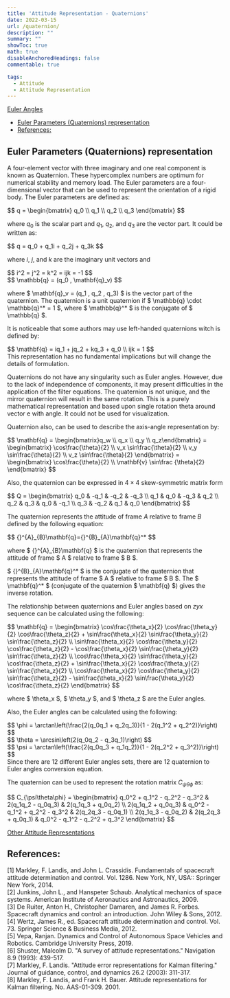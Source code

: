 ```yaml
---
title: 'Attitude Representation - Quaternions'
date: 2022-03-15
url: /quaternion/
description: "" 
summary: "" 
showToc: true
math: true
disableAnchoredHeadings: false
commentable: true

tags:
  - Attitude
  - Attitude Representation
---
```


[Euler Angles](/euler-angles/)

- [Euler Parameters (Quaternions) representation](#euler-parameters-quaternions-representation)
- [References:](#references)



Euler Parameters (Quaternions) representation
------

A four-element vector with three imaginary and one real component is known as Quaternion. These hypercomplex numbers are optimum for numerical stability and memory load. The Euler parameters are a four-dimensional vector that can be used to represent the orientation of a rigid body. The Euler parameters are defined as:
<div>
$$ q = \begin{bmatrix} q_0 \\ q_1 \\ q_2 \\ q_3 \end{bmatrix} $$
</div>

where $q_0$ is the scalar part and $q_1$, $q_2$, and $q_3$ are the vector part. It could be written as:
<div>
$$ q = q_0 + q_1i + q_2j + q_3k $$
</div>

where $i$, $j$, and $k$ are the imaginary unit vectors and
<div>
$$ i^2 = j^2 = k^2 = ijk = -1 $$
</div>

<div>
$$ \mathbb{q} = (q_0 , \mathbf{q}_v) $$
</div>

where $ \mathbf{q}_v = (q_1 , q_2 , q_3) $ is the vector part of the quaternion. The quaternion is a unit quaternion if $ \mathbb{q} \cdot \mathbb{q}^* = 1 $, where $ \mathbb{q}^* $ is the conjugate of $ \mathbb{q} $.

It is noticeable that some authors may use left-handed quaternions witch is defined by:
<div>
$$ \mathbf{q} = iq_1 + jq_2 + kq_3 + q_0 \\ ijk = 1 $$
</div>
This representation has no fundamental implications but will change the details of formulation.

Quaternions do not have any singularity such as Euler angles. However, due to the lack of independence of components, it may present difficulties in the application of the filter equations. The quaternion is not unique, and the mirror quaternion will result in the same rotation. This is a purely mathematical representation and based upon single rotation theta around vector e with angle. It could not be used for visualization.

Quaternion also, can be used to describe the axis-angle representation by:

<div>
$$ \mathbf{q} = \begin{bmatrix}q_w \\ q_x \\ q_y \\ q_z\end{bmatrix} = \begin{bmatrix} \cos\frac{\theta}{2} \\ v_x \sin\frac{\theta}{2} \\ v_y \sin\frac{\theta}{2} \\ v_z \sin\frac{\theta}{2} \end{bmatrix} = \begin{bmatrix} \cos\frac{\theta}{2} \\ \mathbf{v} \sin\frac {\theta}{2} \end{bmatrix} $$
</div>

Also, the quaternion can be expressed in $4 \times 4$ skew-symmetric matrix form

<div>
$$ Q = \begin{bmatrix} q_0 & -q_1 & -q_2 & -q_3 \\ q_1 & q_0 & -q_3 & q_2 \\ q_2 & q_3 & q_0 & -q_1 \\ q_3 & -q_2 & q_1 & q_0 \end{bmatrix} $$
</div>

The quaternion represents the attitude of frame $A$ relative to frame $B$ defined by the following equation: 

<div>
$$ {}^{A}_{B}\mathbf{q}={}^{B}_{A}\mathbf{q}^* $$
</div>

where $ {}^{A}_{B}\mathbf{q} $  is the quaternion that represents the attitude of frame $ A $ relative to frame $ B $.

$ {}^{B}_{A}\mathbf{q}^* $ is the conjugate of the quaternion that represents the attitude of frame $ A $ relative to frame $ B $. The $ \mathbf{q}^* $ (conjugate of the quaternion $ \mathbf{q} $) gives the inverse rotation.

The relationship between quaternions and Euler angles based on $zyx$ sequence can be calculated using the following:

<div>
$$ \mathbf{q} = \begin{bmatrix} \cos\frac{\theta_x}{2} \cos\frac{\theta_y}{2} \cos\frac{\theta_z}{2} + \sin\frac{\theta_x}{2} \sin\frac{\theta_y}{2} \sin\frac{\theta_z}{2} \\ \sin\frac{\theta_x}{2} \cos\frac{\theta_y}{2} \cos\frac{\theta_z}{2} - \cos\frac{\theta_x}{2} \sin\frac{\theta_y}{2} \sin\frac{\theta_z}{2} \\ \cos\frac{\theta_x}{2} \sin\frac{\theta_y}{2} \cos\frac{\theta_z}{2} + \sin\frac{\theta_x}{2} \cos\frac{\theta_y}{2} \sin\frac{\theta_z}{2} \\ \cos\frac{\theta_x}{2} \cos\frac{\theta_y}{2} \sin\frac{\theta_z}{2} - \sin\frac{\theta_x}{2} \sin\frac{\theta_y}{2} \cos\frac{\theta_z}{2} \end{bmatrix} $$
</div>

where $ \theta_x $, $ \theta_y $, and $ \theta_z $ are the Euler angles.

Also, the Euler angles can be calculated using the following:

<div>
$$ \phi = \arctan\left(\frac{2(q_0q_1 + q_2q_3)}{1 - 2(q_1^2 + q_2^2)}\right) $$
</div>

<div>
$$ \theta = \arcsin\left(2(q_0q_2 - q_3q_1)\right) $$
</div>

<div>
$$ \psi = \arctan\left(\frac{2(q_0q_3 + q_1q_2)}{1 - 2(q_2^2 + q_3^2)}\right) $$
</div>
Since there are 12 different Euler angles sets, there are 12 quaternion to Euler angles conversion equation.

The quaternion can be used to represent the rotation matrix $C_{\psi\theta\phi}$ as:
<div>
$$ C_{\psi\theta\phi} = \begin{bmatrix} q_0^2 + q_1^2 - q_2^2 - q_3^2 & 2(q_1q_2 - q_0q_3) & 2(q_1q_3 + q_0q_2) \\ 2(q_1q_2 + q_0q_3) & q_0^2 - q_1^2 + q_2^2 - q_3^2 & 2(q_2q_3 - q_0q_1) \\ 2(q_1q_3 - q_0q_2) & 2(q_2q_3 + q_0q_1) & q_0^2 - q_1^2 - q_2^2 + q_3^2 \end{bmatrix} $$
</div>


[Other Attitude Representations](/attitude-representations-others/)


References:
------
[1] Markley, F. Landis, and John L. Crassidis. Fundamentals of spacecraft attitude determination and control. Vol. 1286. New York, NY, USA:: Springer New York, 2014. <br>
[2] Junkins, John L., and Hanspeter Schaub. Analytical mechanics of space systems. American Institute of Aeronautics and Astronautics, 2009. <br>
[3] De Ruiter, Anton H., Christopher Damaren, and James R. Forbes. Spacecraft dynamics and control: an introduction. John Wiley & Sons, 2012. <br>
[4] Wertz, James R., ed. Spacecraft attitude determination and control. Vol. 73. Springer Science & Business Media, 2012. <br>
[5] Vepa, Ranjan. Dynamics and Control of Autonomous Space Vehicles and Robotics. Cambridge University Press, 2019. <br>
[6] Shuster, Malcolm D. "A survey of attitude representations." Navigation 8.9 (1993): 439-517. <br>
[7] Markley, F. Landis. "Attitude error representations for Kalman filtering." Journal of guidance, control, and dynamics 26.2 (2003): 311-317. <br>
[8] Markley, F. Landis, and Frank H. Bauer. Attitude representations for Kalman filtering. No. AAS-01-309. 2001. <br>